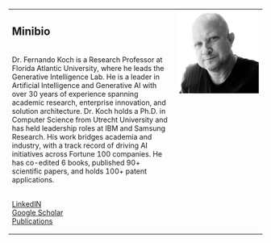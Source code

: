 

<table width="100%" style="border: 0;">
<tr>
<td width="65%">
<p>
<h2>Minibio</h2>
</p>
<p>
<br/>
Dr. Fernando Koch is a Research Professor at Florida Atlantic University, where he leads the Generative Intelligence Lab. He is a leader in Artificial Intelligence and Generative AI with over 30 years of experience spanning academic research, enterprise innovation, and solution architecture. Dr. Koch holds a Ph.D. in Computer Science from Utrecht University and has held leadership roles at IBM and Samsung Research. His work bridges academia and industry, with a track record of driving AI initiatives across Fortune 100 companies. He has co-edited 6 books, published 90+ scientific papers, and holds 100+ patent applications.
</p>
<p>
<br/>
<a href="https://www.linkedin.com/in/fkoch/">LinkedIN</a><br/>
<a href="https://scholar.google.com/citations?hl=en&user=-jD2UDsAAAAJ&view_op=list_works&sortby=pubdate">Google Scholar</a><br/>
<a href="./publications.html">Publications</a><br/>
</p>
</td>
<td width="35%" valign="top">
<img src="./images/fkoch-headshot.png" width="250">
</td>
</tr>
</table>

